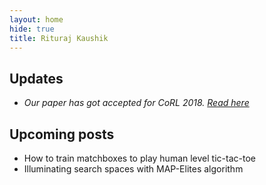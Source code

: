 ```yaml
---
layout: home
hide: true
title: Rituraj Kaushik
---
```


## Updates

* *Our paper has got accepted for CoRL 2018. [Read here](https://arxiv.org/pdf/1806.09351.pdf)*

## Upcoming posts

* How to train matchboxes to play human level tic-tac-toe
* Illuminating search spaces with MAP-Elites algorithm
